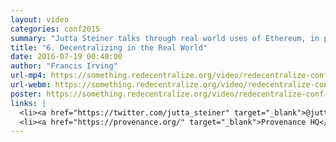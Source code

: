 ```yaml
---
layout: video
categories: conf2015
summary: "Jutta Steiner talks through real world uses of Ethereum, in particular supply chain management."
title: "6. Decentralizing in the Real World"
date: 2016-07-19 00:40:00
author: "Francis Irving"
url-mp4: https://something.redecentralize.org/video/redecentralize-conf-2015-6-decentralizing-in-the-real-world-jutta.mp4
url-webm: https://something.redecentralize.org/video/redecentralize-conf-2015-6-decentralizing-in-the-real-world-jutta.webm
poster: https://something.redecentralize.org/video/redecentralize-conf-2015-6-decentralizing-in-the-real-world-jutta.jpg
links: |
  <li><a href="https://twitter.com/jutta_steiner" target="_blank">@jutta_steiner</a></li>
  <li><a href="https://provenance.org/" target="_blank">Provenance HQ</a></li>
---
```

